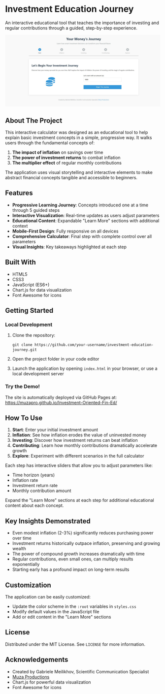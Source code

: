 # Investment Education Journey

An interactive educational tool that teaches the importance of investing and regular contributions through a guided, step-by-step experience.

![Investment Education Journey Screenshot](Screenshot.jpg)

## About The Project

This interactive calculator was designed as an educational tool to help explain basic investment concepts in a simple, progressive way. It walks users through the fundamental concepts of:

1. **The impact of inflation** on savings over time
2. **The power of investment returns** to combat inflation
3. **The multiplier effect** of regular monthly contributions

The application uses visual storytelling and interactive elements to make abstract financial concepts tangible and accessible to beginners.

## Features

- **Progressive Learning Journey**: Concepts introduced one at a time through 5 guided steps
- **Interactive Visualization**: Real-time updates as users adjust parameters
- **Educational Content**: Expandable "Learn More" sections with additional context
- **Mobile-First Design**: Fully responsive on all devices
- **Comprehensive Calculator**: Final step with complete control over all parameters
- **Visual Insights**: Key takeaways highlighted at each step

## Built With

- HTML5
- CSS3
- JavaScript (ES6+)
- Chart.js for data visualization
- Font Awesome for icons

## Getting Started

### Local Development

1. Clone the repository:
   ```
   git clone https://github.com/your-username/investment-education-journey.git
   ```

2. Open the project folder in your code editor

3. Launch the application by opening `index.html` in your browser, or use a local development server

### Try the Demo!

The site is automatically deployed via GitHub Pages at: https://muzapro.github.io/Investment-Oriented-Fin-Ed/

## How To Use

1. **Start**: Enter your initial investment amount
2. **Inflation**: See how inflation erodes the value of uninvested money
3. **Investing**: Discover how investment returns can beat inflation
4. **Contributing**: Learn how monthly contributions dramatically accelerate growth
5. **Explore**: Experiment with different scenarios in the full calculator

Each step has interactive sliders that allow you to adjust parameters like:
- Time horizon (years)
- Inflation rate
- Investment return rate
- Monthly contribution amount

Expand the "Learn More" sections at each step for additional educational content about each concept.

## Key Insights Demonstrated

- Even modest inflation (2-3%) significantly reduces purchasing power over time
- Investment returns historically outpace inflation, preserving and growing wealth
- The power of compound growth increases dramatically with time
- Regular contributions, even small ones, can multiply results exponentially
- Starting early has a profound impact on long-term results

## Customization

The application can be easily customized:
- Update the color scheme in the `:root` variables in `styles.css`
- Modify default values in the JavaScript file
- Add or edit content in the "Learn More" sections

## License

Distributed under the MIT License. See `LICENSE` for more information.

## Acknowledgements

- Created by Gabriele Meilikhov, Scientific Communication Specialist
- [Muza Productions](https://www.muza.productions/)
- Chart.js for powerful data visualization
- Font Awesome for icons